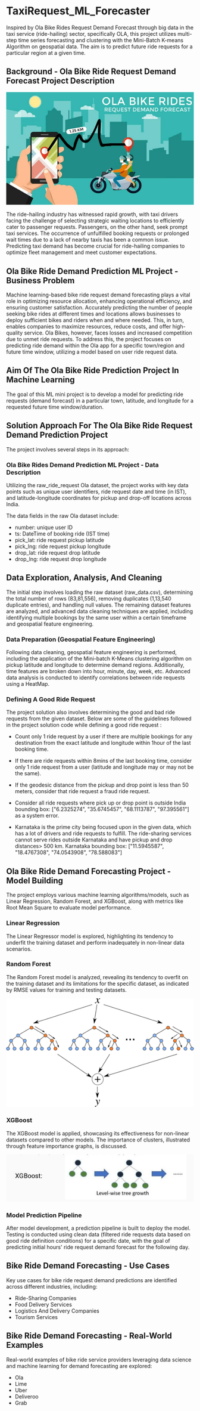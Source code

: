 # TaxiRequest_ML_Forecaster

Inspired by Ola Bike Rides Request Demand Forecast through big data in the taxi service (ride-hailing) sector, specifically OLA, this project utilizes multi-step time series forecasting and clustering with the Mini-Batch K-means Algorithm on geospatial data. The aim is to predict future ride requests for a particular region at a given time.

## Background - Ola Bike Ride Request Demand Forecast Project Description

![Project Image](./image/image_823530887101685353642847.png)

The ride-hailing industry has witnessed rapid growth, with taxi drivers facing the challenge of selecting strategic waiting locations to efficiently cater to passenger requests. Passengers, on the other hand, seek prompt taxi services. The occurrence of unfulfilled booking requests or prolonged wait times due to a lack of nearby taxis has been a common issue. Predicting taxi demand has become crucial for ride-hailing companies to optimize fleet management and meet customer expectations.

## Ola Bike Ride Demand Prediction ML Project - Business Problem

Machine learning-based bike ride request demand forecasting plays a vital role in optimizing resource allocation, enhancing operational efficiency, and ensuring customer satisfaction. Accurately predicting the number of people seeking bike rides at different times and locations allows businesses to deploy sufficient bikes and riders when and where needed. This, in turn, enables companies to maximize resources, reduce costs, and offer high-quality service. Ola Bikes, however, faces losses and increased competition due to unmet ride requests. To address this, the project focuses on predicting ride demand within the Ola app for a specific town/region and future time window, utilizing a model based on user ride request data.

## Aim Of The Ola Bike Ride Prediction Project In Machine Learning

The goal of this ML mini project is to develop a model for predicting ride requests (demand forecast) in a particular town, latitude, and longitude for a requested future time window/duration.


## Solution Approach For The Ola Bike Ride Request Demand Prediction Project

The project involves several steps in its approach:

### Ola Bike Rides Demand Prediction ML Project - Data Description

Utilizing the raw_ride_request Ola dataset, the project works with key data points such as unique user identifiers, ride request date and time (in IST), and latitude-longitude coordinates for pickup and drop-off locations across India.

The data fields in the raw Ola dataset include:

- number: unique user ID
- ts: DateTime of booking ride (IST time)
- pick_lat: ride request pickup latitude
- pick_lng: ride request pickup longitude
- drop_lat: ride request drop latitude
- drop_lng: ride request drop longitude

## Data Exploration, Analysis, And Cleaning

The initial step involves loading the raw dataset (raw_data.csv), determining the total number of rows (83,81,556), removing duplicates (1,13,540 duplicate entries), and handling null values. The remaining dataset features are analyzed, and advanced data cleaning techniques are applied, including identifying multiple bookings by the same user within a certain timeframe and geospatial feature engineering.

### Data Preparation (Geospatial Feature Engineering)

Following data cleaning, geospatial feature engineering is performed, including the application of the Mini-batch K-Means clustering algorithm on pickup latitude and longitude to determine demand regions. Additionally, time features are broken down into hour, minute, day, week, etc. Advanced data analysis is conducted to identify correlations between ride requests using a HeatMap.

### Defining A Good Ride Request

The project solution also involves determining the good and bad ride requests from the given dataset. Below are some of the guidelines followed in the project solution code while defining a good ride request :

- Count only 1 ride request by a user if there are multiple bookings for any destination from the exact latitude and longitude within 1hour of the last booking time.

- If there are ride requests within 8mins of the last booking time, consider only 1 ride request from a user (latitude and longitude may or may not be the same).

- If the geodesic distance from the pickup and drop point is less than 50 meters, consider that ride request a fraud ride request.

- Consider all ride requests where pick up or drop point is outside India bounding box: ["6.2325274", "35.6745457", "68.1113787", "97.395561"] as a system error.

- Karnataka is the prime city being focused upon in the given data, which has a lot of drivers and ride requests to fulfill. The ride-sharing services cannot serve     rides outside Karnataka and have pickup and drop distances> 500 km. Karnataka bounding box: ["11.5945587", "18.4767308", "74.0543908", "78.588083"]


## Ola Bike Ride Demand Forecasting Project - Model Building

The project employs various machine learning algorithms/models, such as Linear Regression, Random Forest, and XGBoost, along with metrics like Root Mean Square to evaluate model performance.

### Linear Regression

The Linear Regressor model is explored, highlighting its tendency to underfit the training dataset and perform inadequately in non-linear data scenarios.

### Random Forest

The Random Forest model is analyzed, revealing its tendency to overfit on the training dataset and its limitations for the specific dataset, as indicated by RMSE values for training and testing datasets.

![Project Image](./image/Random.png)


### XGBoost

The XGBoost model is applied, showcasing its effectiveness for non-linear datasets compared to other models. The importance of clusters, illustrated through feature importance graphs, is discussed.

![Project Image](./image/XGBoost.png)


### Model Prediction Pipeline

After model development, a prediction pipeline is built to deploy the model. Testing is conducted using clean data (filtered ride requests data based on good ride definition conditions) for a specific date, with the goal of predicting initial hours' ride request demand forecast for the following day.

## Bike Ride Demand Forecasting - Use Cases

Key use cases for bike ride request demand predictions are identified across different industries, including:

- Ride-Sharing Companies
- Food Delivery Services
- Logistics And Delivery Companies
- Tourism Services

## Bike Ride Demand Forecasting - Real-World Examples

Real-world examples of bike ride service providers leveraging data science and machine learning for demand forecasting are explored:

- Ola
- Lime
- Uber
- Deliveroo
- Grab